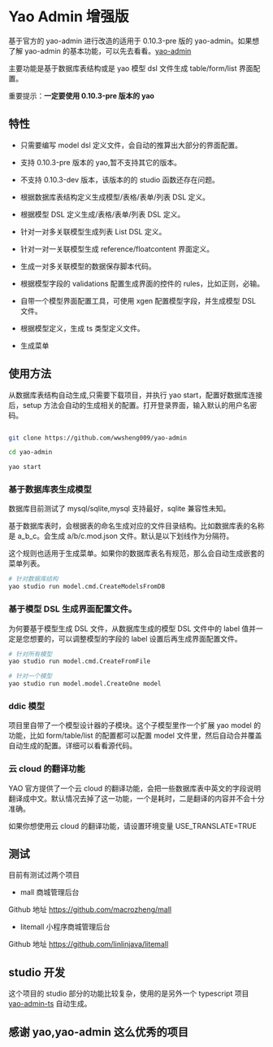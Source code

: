 # Yao Admin 增强版

基于官方的 yao-admin 进行改造的适用于 0.10.3-pre 版的 yao-admin。如果想了解 yao-admin 的基本功能，可以先去看看。[yao-admin](https://github.com/YaoApp/yao-admin)

主要功能是基于数据库表结构或是 yao 模型 dsl 文件生成 table/form/list 界面配置。

重要提示：**一定要使用 0.10.3-pre 版本的 yao**

## 特性

- 只需要编写 model dsl 定义文件，会自动的推算出大部分的界面配置。

- 支持 0.10.3-pre 版本的 yao,暂不支持其它的版本。

- 不支持 0.10.3-dev 版本，该版本的的 studio 函数还存在问题。

- 根据数据库表结构定义生成模型/表格/表单/列表 DSL 定义。

- 根据模型 DSL 定义生成/表格/表单/列表 DSL 定义。

- 针对一对多关联模型生成列表 List DSL 定义。

- 针对一对一关联模型生成 reference/floatcontent 界面定义。

- 生成一对多关联模型的数据保存脚本代码。

- 根据模型字段的 validations 配置生成界面的控件的 rules，比如正则，必输。

- 自带一个模型界面配置工具，可使用 xgen 配置模型字段，并生成模型 DSL 文件。

- 根据模型定义，生成 ts 类型定义文件。

- 生成菜单

## 使用方法

从数据库表结构自动生成,只需要下载项目，并执行 yao start，配置好数据库连接后，setup 方法会自动的生成相关的配置。打开登录界面，输入默认的用户名密码。

```sh

git clone https://github.com/wwsheng009/yao-admin

cd yao-admin

yao start
```

### 基于数据库表生成模型

数据库目前测试了 mysql/sqlite,mysql 支持最好，sqlite 兼容性未知。

基于数据库表时，会根据表的命名生成对应的文件目录结构。比如数据库表的名称是 a_b_c。会生成 a/b/c.mod.json 文件。默认是以下划线作为分隔符。

这个规则也适用于生成菜单。如果你的数据库表名有规范，那么会自动生成嵌套的菜单列表。

```sh
# 针对数据库结构
yao studio run model.cmd.CreateModelsFromDB
```

### 基于模型 DSL 生成界面配置文件。

为何要基于模型生成 DSL 文件，从数据库生成的模型 DSL 文件中的 label 值并一定是您想要的，可以调整模型的字段的 label 设置后再生成界面配置文件。

```sh
# 针对所有模型
yao studio run model.cmd.CreateFromFile

# 针对一个模型
yao studio run model.model.CreateOne model

```

### ddic 模型

项目里自带了一个模型设计器的子模块。这个子模型里作一个扩展 yao model 的功能，比如 form/table/list 的配置都可以配置 model 文件里，然后自动合并覆盖自动生成的配置。详细可以看看源代码。

### 云 cloud 的翻译功能

YAO 官方提供了一个云 cloud 的翻译功能，会把一些数据库表中英文的字段说明翻译成中文。默认情况去掉了这一功能，一个是耗时，二是翻译的内容并不会十分准确。

如果你想使用云 cloud 的翻译功能，请设置环境变量 USE_TRANSLATE=TRUE

## 测试

目前有测试过两个项目

- mall 商城管理后台

Github 地址 https://github.com/macrozheng/mall

- litemall 小程序商城管理后台

Github 地址 https://github.com/linlinjava/litemall

## studio 开发

这个项目的 studio 部分的功能比较复杂，使用的是另外一个 typescript 项目 [yao-admin-ts](https://github.com/wwsheng009/yao-admin-ts) 自动生成。

## 感谢 yao,yao-admin 这么优秀的项目
